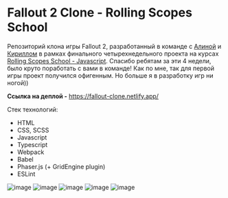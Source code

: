 # Fallout 2 Clone - Rolling Scopes School

Репозиторий клона игры Fallout 2, разработанный в команде с [Алиной](https://github.com/AlinaLaniuk) и [Кириллом](https://github.com/slysnek) в рамках финального четырехнедельного проекта на курсах [Rolling Scopes School - Javascript](https://rs.school/js/). Спасибо ребятам за эти 4 недели, было круто поработать с вами в команде! Как по мне, так для первой игры проект получился офигенным. Но больше я в разработку игр ни ногой))

**Ссылка на деплой -** https://fallout-clone.netlify.app/

Стек технологий:
* HTML
* CSS, SCSS
* Javascript
* Typescript
* Webpack
* Babel
* Phaser.js (+ GridEngine plugin)
* ESLint

![image](https://user-images.githubusercontent.com/42911311/221945545-a31033c0-061e-40dc-ab10-7420bc6f67a7.png)
![image](https://user-images.githubusercontent.com/42911311/221946319-9a2e8064-d11f-4a4b-b77c-07edd5747535.png)
![image](https://user-images.githubusercontent.com/42911311/221948542-98927053-4705-4a15-abaa-03750be7e090.png)
![image](https://user-images.githubusercontent.com/42911311/221947279-ad826154-c362-4765-a2dc-21538ff0f634.png)
![image](https://user-images.githubusercontent.com/42911311/221947189-b29356e3-dcbd-4f2c-b8ee-8c7a82f97fd2.png)
